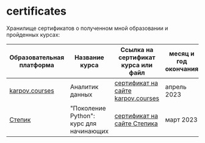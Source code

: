 # certificates
Хранилище сертификатов о полученном мной образовании и пройденных курсах:

| Образовательная платформа | Название курса | Ссылка на сертификат курса или файл | месяц и год окончания |
| -------- | -------- | -------- |  -------- |
| [karpov.courses](https://karpov.courses/analytics) | Аналитик данных | [сертификат на сайте karpov.courses](https://lab.karpov.courses/certificate/52ebbe4a-9852-497d-953d-14dcb98f9d66/) |  апрель 2023 |
| [Степик](https://stepik.org/course/58852/info) | "Поколение Python": курс для начинающих | [сертификат на сайте Степика](https://stepik.org/cert/1978688) |  март 2023 |
